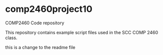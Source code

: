 # comp2460project10
COMP2460 Code repository

This repository contains example script files used in the SCC COMP 2460 class.

this is a change to the readme file
